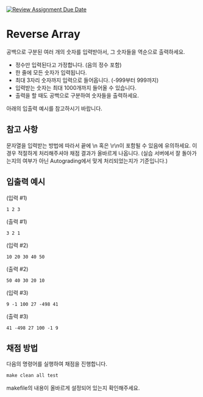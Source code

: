 [![Review Assignment Due Date](https://classroom.github.com/assets/deadline-readme-button-24ddc0f5d75046c5622901739e7c5dd533143b0c8e959d652212380cedb1ea36.svg)](https://classroom.github.com/a/MYoAgJtv)
# Reverse Array

공백으로 구분된 여러 개의 숫자를 입력받아서, 그 숫자들을 역순으로 출력하세요.
* 정수만 입력된다고 가정합니다. (음의 정수 포함)
* 한 줄에 모든 숫자가 입력됩니다.
* 최대 3자리 숫자까지 입력으로 들어옵니다. (-999부터 999까지)
* 입력받는 숫자는 최대 1000개까지 들어올 수 있습니다.
* 출력을 할 때도 공백으로 구분하여 숫자들을 출력하세요.

아래의 입출력 예시를 참고하시기 바랍니다.

## 참고 사항

문자열을 입력받는 방법에 따라서 끝에 \n 혹은 \r\n이 포함될 수 있음에 유의하세요.
이 경우 적절하게 처리해주셔야 채점 결과가 올바르게 나옵니다.
(실습 서버에서 잘 돌아가는지의 여부가 아닌 Autograding에서 맞게 처리되었는지가 기준입니다.)

## 입출력 예시
(입력 #1)
```
1 2 3
```
(출력 #1)
```
3 2 1
```
(입력 #2)
```
10 20 30 40 50
```
(출력 #2)
```
50 40 30 20 10
```
(입력 #3)
```
9 -1 100 27 -498 41
```
(출력 #3)
```
41 -498 27 100 -1 9
```

## 채점 방법

다음의 명령어를 실행하여 채점을 진행합니다.

```Makefile
make clean all test
```

makefile의 내용이 올바르게 설정되어 있는지 확인해주세요.
